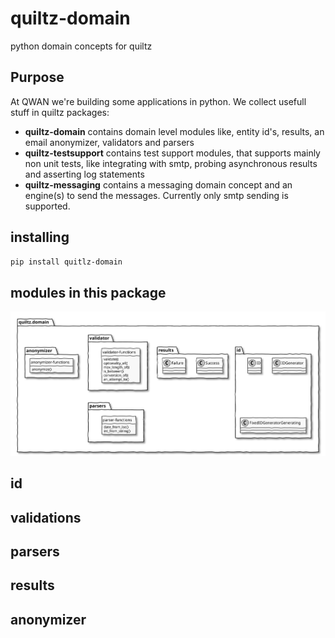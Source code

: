 # quiltz-domain

python domain concepts for quiltz

## Purpose

At QWAN we're building some applications in python. We collect usefull stuff in
quiltz packages:

* **quiltz-domain** contains domain level modules like, entity id's, results, an
  email anonymizer, validators and parsers
* **quiltz-testsupport** contains test support modules, that supports mainly non
  unit tests, like integrating with smtp,  probing asynchronous results and
  asserting log statements
* **quiltz-messaging** contains a messaging domain concept and an engine(s) to
  send the messages. Currently only smtp sending is supported.

## installing 

```bash
pip install quitlz-domain
```

## modules in this package

<!--
@startuml domain-lib
skinparam {
  handwritten true
  monochrome true
}
hide <<functions>> circle
hide <<functions>> attributes
hide <<functions>> stereotype
package quiltz.domain {
  package id {
    class ID
    class IDGenerator
    class FixedIDGeneratorGenerating
  }
  package results {
    class Success
    class Failure
  }
  package validator {
    class validator-functions <<functions>> {
      validate()
      optionality_of()
      max_length_of()
      is_between()
      conversion_of()
      an_attempt_to()
    }
  }
  package parsers {
    class parser-functions <<functions>> {
      date_from_iso()
      int_from_string()
    }
  }
  package anonymizer {
    class anonymizer-functions <<functions>> {
      anonymize()
    }
  }
}
validator +-[hidden]- parsers
@enduml

-->
![domain-lib](doc/images/domain-lib.svg)

## id

## validations

## parsers

## results

## anonymizer